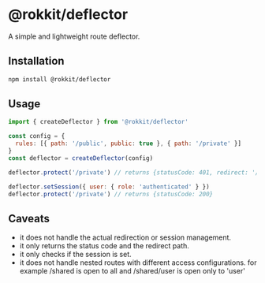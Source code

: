 # @rokkit/deflector

A simple and lightweight route deflector.

## Installation

```bash
npm install @rokkit/deflector
```

## Usage

```js
import { createDeflector } from '@rokkit/deflector'

const config = {
  rules: [{ path: '/public', public: true }, { path: '/private' }]
}
const deflector = createDeflector(config)

deflector.protect('/private') // returns {statusCode: 401, redirect: '/auth'}

deflector.setSession({ user: { role: 'authenticated' } })
deflector.protect('/private') // returns {statusCode: 200}
```

## Caveats

- it does not handle the actual redirection or session management.
- it only returns the status code and the redirect path.
- it only checks if the session is set.
- it does not handle nested routes with different access configurations. for example /shared is open to all and /shared/user is open only to 'user'
